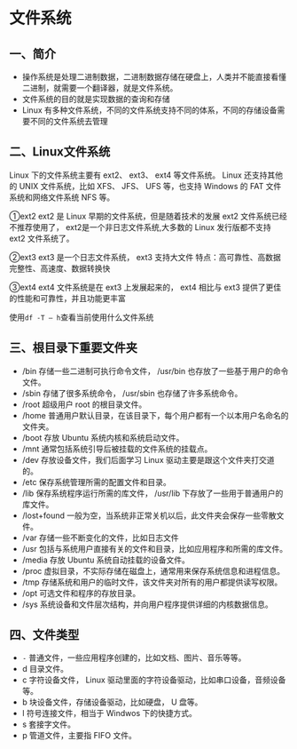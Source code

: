 # 文件系统


一、简介
---
* 操作系统是处理二进制数据，二进制数据存储在硬盘上，人类并不能直接看懂二进制，就需要一个翻译器，就是文件系统。
* 文件系统的目的就是实现数据的查询和存储
* Linux 有多种文件系统，不同的文件系统支持不同的体系，不同的存储设备需要不同的文件系统去管理


二、Linux文件系统
---
Linux 下的文件系统主要有 ext2、 ext3、 ext4 等文件系统。
Linux 还支持其他的 UNIX 文件系统，比如 XFS、 JFS、 UFS 等，也支持 Windows 的 FAT 文件系统和网络文件系统 NFS 等。

①ext2
ext2 是 Linux 早期的文件系统，但是随着技术的发展 ext2 文件系统已经不推荐使用了， ext2是一个非日志文件系统,大多数的 Linux 发行版都不支持 ext2 文件系统了。

②ext3
ext3 是一个日志文件系统， ext3 支持大文件
特点：高可靠性、高数据完整性、高速度、数据转换快

③ext4
ext4 文件系统是在 ext3 上发展起来的， ext4 相比与 ext3 提供了更佳的性能和可靠性，并且功能更丰富


使用`df -T – h`查看当前使用什么文件系统

三、根目录下重要文件夹
---
* /bin 存储一些二进制可执行命令文件， /usr/bin 也存放了一些基于用户的命令文件。
* /sbin 存储了很多系统命令， /usr/sbin 也存储了许多系统命令。
* /root 超级用户 root 的根目录文件。
* /home 普通用户默认目录，在该目录下，每个用户都有一个以本用户名命名的文件夹。
* /boot 存放 Ubuntu 系统内核和系统启动文件。
* /mnt 通常包括系统引导后被挂载的文件系统的挂载点。
* /dev 存放设备文件，我们后面学习 Linux 驱动主要是跟这个文件夹打交道的。
* /etc 保存系统管理所需的配置文件和目录。
* /lib 保存系统程序运行所需的库文件， /usr/lib 下存放了一些用于普通用户的库文件。
* /lost+found 一般为空，当系统非正常关机以后，此文件夹会保存一些零散文件。
* /var 存储一些不断变化的文件，比如日志文件
* /usr 包括与系统用户直接有关的文件和目录，比如应用程序和所需的库文件。
* /media 存放 Ubuntu 系统自动挂载的设备文件。
* /proc 虚拟目录，不实际存储在磁盘上，通常用来保存系统信息和进程信息。
* /tmp 存储系统和用户的临时文件，该文件夹对所有的用户都提供读写权限。
* /opt 可选文件和程序的存放目录。
* /sys 系统设备和文件层次结构，并向用户程序提供详细的内核数据信息。


四、文件类型
---
* `-` 普通文件，一些应用程序创建的，比如文档、图片、音乐等等。
* d 目录文件。
* c 字符设备文件， Linux 驱动里面的字符设备驱动，比如串口设备，音频设备等。
* b 块设备文件，存储设备驱动，比如硬盘， U 盘等。
* l 符号连接文件，相当于 Windwos 下的快捷方式。
* s 套接字文件。
* p 管道文件，主要指 FIFO 文件。